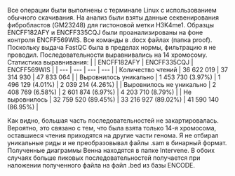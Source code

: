 Все операции были выполнены с терминале Linux с использованием обычного скачивания. 
На анализ были взяты данные секвенирования фибробластов (GM23248) для гистоновой метки H3K4me1. Образцы ENCFF182AFY и ENCFF335CQJ были проанализированы на фоне контроля ENCFF569WIS. Все команды в .docx файлах (папка proof). Поскольку выдача FastQC была в пределах нормы, фильтрацию я не проводил. 
Последовательности выравнивались на 14 хромосому.
Статистика выравнивания:
|  | ENCFF182AFY | ENCFF335CQJ | ENCFF569WIS |
| --- | --- | --- | --- |
| Количество чтений | 36 622 019 | 37 314 930 | 47 833 064 |
| Выровнилось уникально | 1 453 730 (3.97%) | 1 496 129 (4.01%) | 2 039 214 (4.26%) |
| Выровнилось не уникально  | 2 408 769 (6.58%) | 2 601 874 (6.97%) | 4 203 710 (8.79%) |
| Не выровнилось | 32 759 520 (89.45%) | 33 216 927 (89.02%) | 41 590 140 (86.95%) |

Как видно, большая часть последовательностей не закартировалась. Вероятно, это связано с тем, что была взята только 14-я хромосома, оставшиеся чтения приходятся на другие части генома.
Я не отбирал уникальные риды и не преобразовывал файлы .sam в бинарный формат.
Полученные диаграммы Венна находятся в папке Intervene. В обоих случаях больше пиковых последовательностей получается при наложении полученного файла на файл .bed из базы ENCODE.
